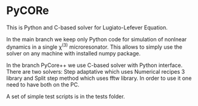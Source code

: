# PyCORe
This is Python and C-based solver for Lugiato-Lefever Equation. 

In the main branch we keep only Python code for simulation of nonlnear dynamics in a single   &chi;<sup>(3)</sup> microresonator. This allows to simply use the solver on any machine with installed numpy package.

In the branch PyCore++ we use C-based solver with Python interface. There are two solvers: Step adaptative which uses Numerical recipes 3 library and Split step method which uses fftw library. In order to use it one need to have both on the PC.

A set of simple test scripts is in the tests folder. 
